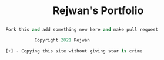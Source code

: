 # <p align="center">Rejwan's Portfolio<p>

```py
Fork this and add something new here and make pull request
```

```py 
           Copyright 2021 Rejwan
           
[+] - Copying this site without giving star is crime   
```
        
